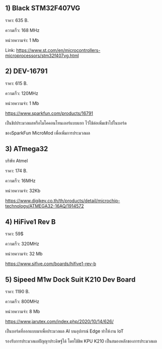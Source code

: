 ## 1) Black STM32F407VG

ราคา: 635 B.

ความเร็ว: 168 MHz

หน่วยความจำ: 1 Mb

Link: https://www.st.com/en/microcontrollers-microprocessors/stm32f407vg.html

## 2) DEV-16791

ราคา: 615 B.

ความเร็ว: 120MHz

หน่วยความจำ: 1 Mb

https://www.sparkfun.com/products/16791

เป็นชิปประมวลผลหรือไมโคคอนโทนเลอร์แบบแยก ไว้ใช้ต่อเพิ่มเข้าไปในบอร์ด

ของSparkFun MicroMod เพื่อเพิ่มการประมวลผล

## 3) ATmega32

บริษัท Atmel

ราคา: 174 B.

ความเร็ว: 16MHz

หน่วยความจำ: 32Kb

https://www.digikey.co.th/th/products/detail/microchip-technology/ATMEGA32-16AQ/1914572

## 4) HiFive1 Rev B

ราคา: 59$

ความเร็ว: 320MHz

หน่วยความจำ: 32 Mb

https://www.sifive.com/boards/hifive1-rev-b

## 5) Sipeed M1w Dock Suit K210 Dev Board

ราคา: 1190 B.

ความเร็ว: 800MHz

หน่วยความจำ: 8 Mb

https://www.jarutex.com/index.php/2020/10/14/626/

เป็นบอร์ดที่ออกแบบมาเพื่อประมวลผล AI บนอุปกรณ์ Edge ทำให้งาน IoT

รองรับการประมวลผลปัญญาประดิษฐ์ได้ โดยใช้ขิพ KPU K210 เป็นสมองหลักของการประมวลผล
